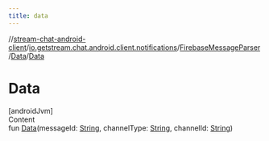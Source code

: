```yaml
---
title: data
---
```

//[stream-chat-android-client](../../../../index.md)/[io.getstream.chat.android.client.notifications](../../index.md)/[FirebaseMessageParser](../index.md)/[Data](index.md)/[Data](Data.md)



# Data  
[androidJvm]  
Content  
fun [Data](Data.md)(messageId: [String](https://kotlinlang.org/api/latest/jvm/stdlib/kotlin/-string/index.html), channelType: [String](https://kotlinlang.org/api/latest/jvm/stdlib/kotlin/-string/index.html), channelId: [String](https://kotlinlang.org/api/latest/jvm/stdlib/kotlin/-string/index.html))  



